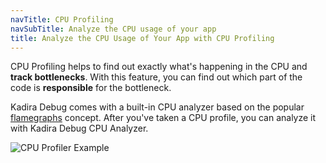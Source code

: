 ```yaml
---
navTitle: CPU Profiling
navSubTitle: Analyze the CPU usage of your app
title: Analyze the CPU Usage of Your App with CPU Profiling
---
```


CPU Profiling helps to find out exactly what's happening in the CPU and **track bottlenecks**. With this feature, you can find out which part of the code is **responsible** for the bottleneck.

Kadira Debug comes with a built-in CPU analyzer based on the popular [flamegraphs](http://www.brendangregg.com/flamegraphs.html) concept. After you've taken a CPU profile, you can analyze it with Kadira Debug CPU Analyzer.

![CPU Profiler Example](https://cldup.com/JNPqRdYhrv.png)